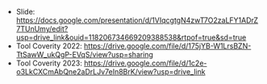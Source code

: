 - Slide: https://docs.google.com/presentation/d/1VIqcgtgN4zwT7O2zaLFY1ADrZ7TUnUmy/edit?usp=drive_link&ouid=118206734669209388538&rtpof=true&sd=true
- Tool Coverity 2022: https://drive.google.com/file/d/175jYB-W1LrsBZN-TtSawW_ukQgP-EVqS/view?usp=sharing
- Tool Coverity 2023: https://drive.google.com/file/d/1c2e-o3LkCXCmAbQne2aDrLJv7eIn8BrK/view?usp=drive_link
